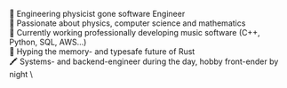 <!---
snystedt/snystedt is a ✨ special ✨ repository because its `README.md` (this file) appears on your GitHub profile.
You can click the Preview link to take a look at your changes.
--->
📐 Engineering physicist gone software Engineer \
🧮 Passionate about physics, computer science and mathematics \
🎼 Currently working professionally developing music software (C++, Python, SQL, AWS...) \
🦀 Hyping the memory- and typesafe future of Rust \
🖍️ Systems- and backend-engineer during the day, hobby front-ender by night \
